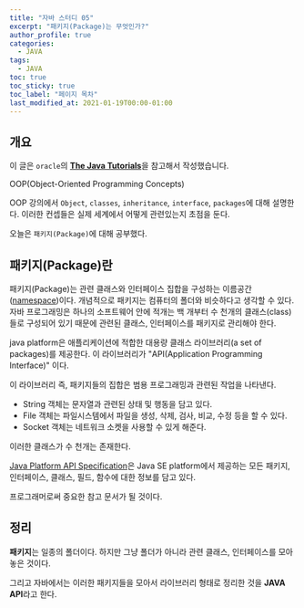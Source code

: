 ```yaml
---
title: "자바 스터디 05"
excerpt: "패키지(Package)는 무엇인가?"
author_profile: true
categories:
  - JAVA
tags:
  - JAVA
toc: true
toc_sticky: true
toc_label: "페이지 목차"
last_modified_at: 2021-01-19T00:00-01:00
---
```


## 개요

이 글은 ```oracle```의 [**The Java Tutorials**](https://docs.oracle.com/javase/tutorial/java/concepts/index.html)을 참고해서 작성했습니다.

OOP(Object-Oriented Programming Concepts)

OOP 강의에서 ```Object```, ```classes```, ```inheritance```, ```interface```, ```packages```에 대해 설명한다. 이러한 컨셉들은 실제 세계에서 어떻게 관련있는지 초점을 둔다.

오늘은 ```패키지(Package)```에 대해 공부했다.

## 패키지(Package)란

패키지(Package)는 관련 클래스와 인터페이스 집합을 구성하는 이름공간([namespace](https://ko.wikipedia.org/wiki/%EC%9D%B4%EB%A6%84%EA%B3%B5%EA%B0%84))이다. 개념적으로 패키지는 컴퓨터의 폴더와 비슷하다고 생각할 수 있다. 자바 프로그래밍은 하나의 소프트웨어 안에 적개는 백 개부터 수 천개의 클래스(class)들로 구성되어 있기 때문에 관련된 클래스, 인터페이스를 패키지로 관리해야 한다.

java platform은 애플리케이션에 적합한 대용량 클래스 라이브러리(a set of packages)를 제공한다. 이 라이브러리가 "API(Application Programming Interface)" 이다.

이 라이브러리 즉, 패키지들의 집합은 범용 프로그래밍과 관련된 작업을 나타낸다.

* String 객체는 문자열과 관련된 상태 및 행동을 담고 있다.
* File 객체는 파일시스템에서 파일을 생성, 삭제,  검사, 비교, 수정 등을 할 수 있다.
* Socket 객체는 네트워크 소켓을 사용할 수 있게 해준다.

이러한 클래스가 수 천개는 존재한다.

[Java Platform API Specification](https://docs.oracle.com/javase/8/docs/api/index.html)은 Java SE platform에서 제공하는 모든 패키지, 인터페이스, 클래스, 필드, 함수에 대한 정보를 담고 있다. 

프로그래머로써 중요한 참고 문서가 될 것이다.

## 정리

**패키지**는 일종의 폴더이다. 하지만 그냥 폴더가 아니라 관련 클래스, 인터페이스를 모아 놓은 것이다.

그리고 자바에서는 이러한 패키지들을 모아서 라이브러리 형태로 정리한 것을 **JAVA API**라고 한다.
